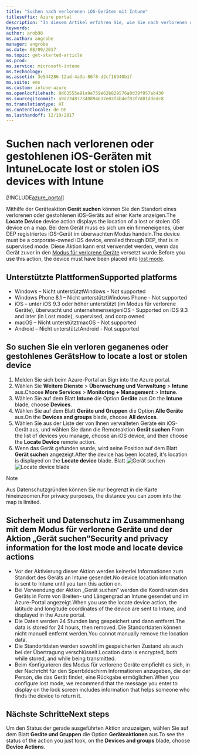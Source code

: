 ```yaml
---
title: "Suchen nach verlorenen iOS-Geräten mit Intune"
titlesuffix: Azure portal
description: "In diesem Artikel erfahren Sie, wie Sie nach verlorenen oder gestohlenen iOS-Geräten mit Intune suchen."
keywords: 
author: arob98
ms.author: angrobe
manager: angrobe
ms.date: 08/09/2017
ms.topic: get-started-article
ms.prod: 
ms.service: microsoft-intune
ms.technology: 
ms.assetid: 3e544286-12ad-4a3a-86f8-d2cf16940b1f
ms.suite: ems
ms.custom: intune-azure
ms.openlocfilehash: 9d03555e91a9e759e62b829576a0d39f957ab430
ms.sourcegitcommit: a9d734877340894637e03f4b4ef83f7d01ddedc8
ms.translationtype: HT
ms.contentlocale: de-DE
ms.lasthandoff: 12/19/2017
---
```

# <a name="locate-lost-or-stolen-ios-devices-with-intune"></a><span data-ttu-id="5c45c-103">Suchen nach verlorenen oder gestohlenen iOS-Geräten mit Intune</span><span class="sxs-lookup"><span data-stu-id="5c45c-103">Locate lost or stolen iOS devices with Intune</span></span>


[!INCLUDE[azure_portal](./includes/azure_portal.md)]

<span data-ttu-id="5c45c-104">Mithilfe der Geräteaktion **Gerät suchen** können Sie den Standort eines verlorenen oder gestohlenen iOS-Geräts auf einer Karte anzeigen.</span><span class="sxs-lookup"><span data-stu-id="5c45c-104">The **Locate Device** device action displays the location of a lost or stolen iOS device on a map.</span></span> <span data-ttu-id="5c45c-105">Bei dem Gerät muss es sich um ein firmeneigenes, über DEP registriertes iOS-Gerät im überwachten Modus handeln.</span><span class="sxs-lookup"><span data-stu-id="5c45c-105">The device must be a corporate-owned iOS device, enrolled through DEP, that is in supervised mode.</span></span> <span data-ttu-id="5c45c-106">Diese Aktion kann erst verwendet werden, wenn das Gerät zuvor in den [Modus für verlorene Geräte](/intune-azure/manage-devices/lost-mode.md) versetzt wurde.</span><span class="sxs-lookup"><span data-stu-id="5c45c-106">Before you use this action, the device must have been placed into [lost mode](/intune-azure/manage-devices/lost-mode.md).</span></span>

## <a name="supported-platforms"></a><span data-ttu-id="5c45c-107">Unterstützte Plattformen</span><span class="sxs-lookup"><span data-stu-id="5c45c-107">Supported platforms</span></span>

- <span data-ttu-id="5c45c-108">Windows – Nicht unterstützt</span><span class="sxs-lookup"><span data-stu-id="5c45c-108">Windows - Not supported</span></span>
- <span data-ttu-id="5c45c-109">Windows Phone 8.1 – Nicht unterstützt</span><span class="sxs-lookup"><span data-stu-id="5c45c-109">Windows Phone - Not supported</span></span>
- <span data-ttu-id="5c45c-110">iOS – unter iOS 9.3 oder höher unterstützt (im Modus für verlorene Geräte), überwacht und unternehmenseigen</span><span class="sxs-lookup"><span data-stu-id="5c45c-110">iOS - Supported on iOS 9.3 and later (in Lost mode), supervised, and corp owned</span></span>
- <span data-ttu-id="5c45c-111">macOS – Nicht unterstützt</span><span class="sxs-lookup"><span data-stu-id="5c45c-111">macOS - Not supported</span></span>
- <span data-ttu-id="5c45c-112">Android – Nicht unterstützt</span><span class="sxs-lookup"><span data-stu-id="5c45c-112">Android - Not supported</span></span>

## <a name="how-to-locate-a-lost-or-stolen-device"></a><span data-ttu-id="5c45c-113">So suchen Sie ein verloren geganenes oder gestohlenes Geräts</span><span class="sxs-lookup"><span data-stu-id="5c45c-113">How to locate a lost or stolen device</span></span>

1. <span data-ttu-id="5c45c-114">Melden Sie sich beim Azure-Portal an.</span><span class="sxs-lookup"><span data-stu-id="5c45c-114">Sign into the Azure portal.</span></span>
2. <span data-ttu-id="5c45c-115">Wählen Sie **Weitere Dienste** > **Überwachung und Verwaltung** > **Intune** aus.</span><span class="sxs-lookup"><span data-stu-id="5c45c-115">Choose **More Services** > **Monitoring + Management** > **Intune**.</span></span>
3. <span data-ttu-id="5c45c-116">Wählen Sie auf dem Blatt **Intune** die Option **Geräte** aus.</span><span class="sxs-lookup"><span data-stu-id="5c45c-116">On the **Intune** blade, choose **Devices**.</span></span>
4. <span data-ttu-id="5c45c-117">Wählen Sie auf dem Blatt **Geräte und Gruppen** die Option **Alle Geräte** aus.</span><span class="sxs-lookup"><span data-stu-id="5c45c-117">On the **Devices and groups** blade, choose **All devices**.</span></span>
5. <span data-ttu-id="5c45c-118">Wählen Sie aus der Liste der von Ihnen verwalteten Geräte ein iOS-Gerät aus, und wählen Sie dann die Remoteaktion **Gerät suchen**.</span><span class="sxs-lookup"><span data-stu-id="5c45c-118">From the list of devices you manage, choose an iOS device, and then choose the **Locate Device** remote action.</span></span>
6. <span data-ttu-id="5c45c-119">Wenn das Gerät gefunden wurde, wird seine Position auf dem Blatt **Gerät suchen** angezeigt.</span><span class="sxs-lookup"><span data-stu-id="5c45c-119">After the device has been located, it's location is displayed on the **Locate device** blade.</span></span>
    <span data-ttu-id="5c45c-120">Blatt ![Gerät suchen](./media/locate-device.png)</span><span class="sxs-lookup"><span data-stu-id="5c45c-120">![Locate device blade](./media/locate-device.png)</span></span>

>[!NOTE]
><span data-ttu-id="5c45c-121">Aus Datenschutzgründen können Sie nur begrenzt in die Karte hineinzoomen.</span><span class="sxs-lookup"><span data-stu-id="5c45c-121">For privacy purposes, the distance you can zoom into the map is limited.</span></span>

## <a name="security-and-privacy-information-for-the-lost-mode-and-locate-device-actions"></a><span data-ttu-id="5c45c-122">Sicherheit und Datenschutz im Zusammenhang mit dem Modus für verlorene Geräte und der Aktion „Gerät suchen“</span><span class="sxs-lookup"><span data-stu-id="5c45c-122">Security and privacy information for the lost mode and locate device actions</span></span>
- <span data-ttu-id="5c45c-123">Vor der Aktivierung dieser Aktion werden keinerlei Informationen zum Standort des Geräts an Intune gesendet.</span><span class="sxs-lookup"><span data-stu-id="5c45c-123">No device location information is sent to Intune until you turn this action on.</span></span>
- <span data-ttu-id="5c45c-124">Bei Verwendung der Aktion „Gerät suchen“ werden die Koordinaten des Geräts in Form von Breiten- und Längengrad an Intune gesendet und im Azure-Portal angezeigt.</span><span class="sxs-lookup"><span data-stu-id="5c45c-124">When you use the locate device action, the latitude and longitude coordinates of the device are sent to Intune, and displayed in the Azure portal.</span></span>
- <span data-ttu-id="5c45c-125">Die Daten werden 24 Stunden lang gespeichert und dann entfernt.</span><span class="sxs-lookup"><span data-stu-id="5c45c-125">The data is stored for 24 hours, then removed.</span></span> <span data-ttu-id="5c45c-126">Die Standortdaten können nicht manuell entfernt werden.</span><span class="sxs-lookup"><span data-stu-id="5c45c-126">You cannot manually remove the location data.</span></span>
- <span data-ttu-id="5c45c-127">Die Standortdaten werden sowohl im gespeicherten Zustand als auch bei der Übertragung verschlüsselt.</span><span class="sxs-lookup"><span data-stu-id="5c45c-127">Location data is encrypted, both while stored, and while being transmitted.</span></span>
- <span data-ttu-id="5c45c-128">Beim Konfigurieren des Modus für verlorene Geräte empfiehlt es sich, in der Nachricht für den Sperrbildschirm Informationen anzugeben, die der Person, die das Gerät findet, eine Rückgabe ermöglichen.</span><span class="sxs-lookup"><span data-stu-id="5c45c-128">When you configure lost mode, we recommend that the message you enter to display on the lock screen includes information that helps someone who finds the device to return it.</span></span>


## <a name="next-steps"></a><span data-ttu-id="5c45c-129">Nächste Schritte</span><span class="sxs-lookup"><span data-stu-id="5c45c-129">Next steps</span></span>

<span data-ttu-id="5c45c-130">Um den Status der gerade ausgeführten Aktion anzuzeigen, wählen Sie auf dem Blatt **Geräte und Gruppen** die Option **Geräteaktionen** aus.</span><span class="sxs-lookup"><span data-stu-id="5c45c-130">To see the status of the action you just took, on the **Devices and groups** blade, choose **Device Actions**.</span></span>